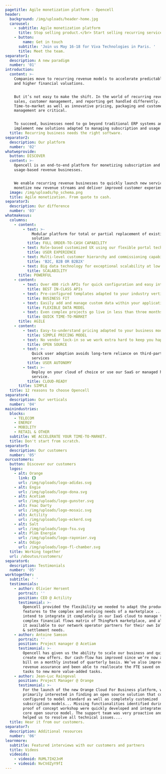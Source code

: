 ```yaml
---
pagetitle: Agile monetization platform - Opencell
header:
  background: /img/uploads/header-home.jpg
  carousel:
    - subtitle: Agile monetization platform
      title: Stop selling product.</br> Start selling recurring services.
    - button:
        name: Get in touch
      subtitle: 'Join us May 16-18 for Viva Technologies in Paris. '
      title: Meet the team.
separator1:
  description: A new paradigm
  number: '01'
introduction:
  content: >-
    Companies move to recurring revenue models to accelerate predictable growth
    and higher financial valuations.


    But it’s not easy to make the shift. In the world of recurring revenue,
    sales, customer management, and reporting get handled differently.
    Time-to-market as well as innovative pricing, packaging and customer
    management are critical.


    To succeed, businesses need to go beyond traditional ERP systems and
    implement new solutions adapted to managing subscription and usage revenue.
  title: Recurring business needs the right software.
separator2:
  description: Our platform
  number: '02'
whatweprovide:
  button: DISCOVER
  content: >-
    Opencell is an end-to-end platform for monetizing subscription and
    usage-based revenue businesses.


    We enable recurring revenue businesses to quickly launch new services, to
    monetize new revenue streams and deliver improved customer experiences.
  image: /img/uploads/hp_schema.png
  title: Agile monetization. From quote to cash.
separator3:
  description: Our difference
  number: '03'
whatmakesus:
  columns:
    - content:
        - text: >-
            Modular platform for total or partial replacement of existing
            solution
          title: FULL ORDER-TO-CASH CAPABILITY
        - text: Role-based customized UX using our flexible portal technology
          title: USER EXPERIENCE
        - text: Multi-level customer hierarchy and commissioning capability
          title: 'B2C, B2B OR B2B2X'
        - text: Big data technology for exceptional scalability at low cost
          title: SCALABILITY
      title: POWERFUL
    - content:
        - text: Over 400 rich APIs for quick configuration and easy integration
          title: BEST IN-CLASS APIs
        - text: Pre-configured templates adapted to your industry vertical
          title: BUSINESS FIT
        - text: Easily add and manage custom data within your application
          title: FLEXIBLE DATA MODEL
        - text: Even complex projects go live in less than three months
          title: QUICK TIME-TO-MARKET
      title: AGILE
    - content:
        - text: Easy-to-understand pricing adapted to your business model
          title: SIMPLE PRICING MODEL
        - text: No vendor lock-in so we work extra hard to keep you happy
          title: OPEN SOURCE
        - text: >-
            Quick user adoption avoids long-term reliance on third-party
            services
          title: USER AUTONOMY
        - text: >-
            Deploy on your cloud of choice or use our SaaS or managed hosting
            service.
          title: CLOUD-READY
      title: SIMPLE
  title: 12 reasons to choose Opencell
separator4:
  description: Our verticals
  number: '04'
mainindustries:
  blocks:
    - TELECOM
    - ENERGY
    - MOBILITY
    - RETAIL & OTHER
  subtitle: WE ACCELERATE YOUR TIME-TO-MARKET.
  title: Don't start from scratch.
separator5:
  description: Our customers
  number: '05'
ourcustomers:
  button: Discover our customers
  logos:
    - alt: Orange
      link: {}
      url: /img/uploads/logo-adidas.svg
    - alt: Engie
      url: /img/uploads/logo-dona.svg
    - alt: Acetiam
      url: /img/uploads/logo-gunster.svg
    - alt: Fnac Darty
      url: /img/uploads/logo-mosaic.svg
    - alt: Actility
      url: /img/uploads/logo-eckerd.svg
    - alt: Salt
      url: /img/uploads/logo-fsu.svg
    - alt: Plüm Energie
      url: /img/uploads/logo-rayonier.svg
    - alt: Odigo
      url: /img/uploads/logo-fl-chamber.svg
  title: Working together
  url: /aboutus/customers/
separator6:
  description: Testimonials
  number: '05'
worktogether:
  subtitle: ' '
  testimonials:
    - author: Olivier Hersent
      portrait: ''
      position: CEO @ Actility
      testimonial: >-
        Opencell provided the flexibility we needed to adapt the product billing
        features to the complex and evolving needs of a marketplace ... We
        intend to integrate it completely in our IaaS cloud to manage the
        complex financial flows matrix of ThingPark marketplace, and also make
        it available to our network operator partners for their own IoT billing
        & settlement needs.
    - author: Antoine Samson
      portrait: ''
      position: Project manager @ Acetiam
      testimonial: >-
        Opencell has given us the ability to scale our business and quickly
        create new offers. Our cash-flow has improved since we’re now able to
        bill on a monthly instead of quarterly basis. We’ve also improved our
        revenue assurance and been able to reallocate the FTE saved on billing
        tasks to new more value-added tasks.
    - author: Jean-Luc Raingeval
      position: Project Manager @ Orange
      testimonial: >-
        For the launch of the new Orange Cloud For Business platform, we were
        primarily interested in finding an open source solution that could be
        configured to model standard as well as completely customized
        subscription models... Missing functionalities identified during the
        proof of concept workshop were quickly developed and integrated into the
        core open source model. The support team was very proactive and quickly
        helped us to resolve all technical issues....
  title: Hear it from our customers.
separator7:
  description: Additional resources
  number: '06'
learnmore:
  subtitle: Featured interviews with our customers and partners
  title: Videos
  videoids:
    - videoid: RUML7IH2JnM
    - videoid: NvCVdZyY9fI
---
```


